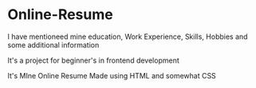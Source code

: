 # Online-Resume

I have mentioneed mine education, Work Experience, Skills, Hobbies and some additional information 

It's a project for beginner's in frontend development 

It's MIne Online Resume Made using HTML and somewhat CSS
